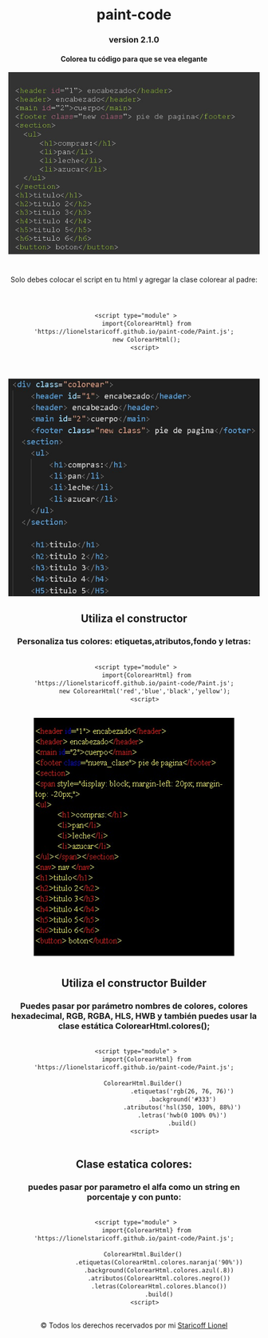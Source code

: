 <div align=center>

# paint-code

### version 2.1.0

<h4>Colorea tu código para que se vea <b>elegante</b></h4>

<img src='https://raw.githubusercontent.com/LionelStaricoff/paint-code/main/html_coloreado.jpeg'>

#

Solo debes colocar el script en tu html y agregar la clase colorear al padre:
#

<pre>
<code>
   &lt;script type="module" &gt;  
       import{ColorearHtml} from 'https://lionelstaricoff.github.io/paint-code/Paint.js';
       new ColorearHtml();
      &lt;script&gt;
</code>
</pre>

#
<img src='https://raw.githubusercontent.com/LionelStaricoff/paint-code/main/html.jpeg'>


## Utiliza el constructor 

### Personaliza tus colores: etiquetas,atributos,fondo y letras:

<pre>
<code>
   &lt;script type="module" &gt;  
       import{ColorearHtml} from 'https://lionelstaricoff.github.io/paint-code/Paint.js';
      new ColorearHtml('red','blue','black','yellow');
      &lt;script&gt;
</code>
</pre>

<img src='https://raw.githubusercontent.com/LionelStaricoff/paint-code/main/img2.jpeg'>

#

## Utiliza el constructor Builder

### Puedes pasar por parámetro nombres de colores, colores hexadecimal, RGB, RGBA, HLS, HWB y también puedes usar la clase estática ColorearHtml.colores();

<pre>
<code>
   &lt;script type="module" &gt;  
       import{ColorearHtml} from 'https://lionelstaricoff.github.io/paint-code/Paint.js';

     ColorearHtml.Builder()
                           .etiquetas('rgb(26, 76, 76)')
                           .background('#333')
                           .atributos('hsl(350, 100%, 88%)')
                           .letras('hwb(0 100% 0%)')
                           .build()
      &lt;script&gt;
</code>
</pre>


## Clase estatica colores:
### puedes pasar por parametro el alfa como un string en porcentaje y con punto:

<pre>
<code>
   &lt;script type="module" &gt;  
       import{ColorearHtml} from 'https://lionelstaricoff.github.io/paint-code/Paint.js';

     ColorearHtml.Builder()
              .etiquetas(ColorearHtml.colores.naranja('90%'))
              .background(ColorearHtml.colores.azul(.8))
              .atributos(ColorearHtml.colores.negro())
              .letras(ColorearHtml.colores.blanco())
              .build()
      &lt;script&gt;
</code>
</pre>

&copy; Todos los derechos recervados por mi <a target=_blank href="https://www.linkedin.com/in/lionel-staricoff/"> Staricoff Lionel</a>





</div>